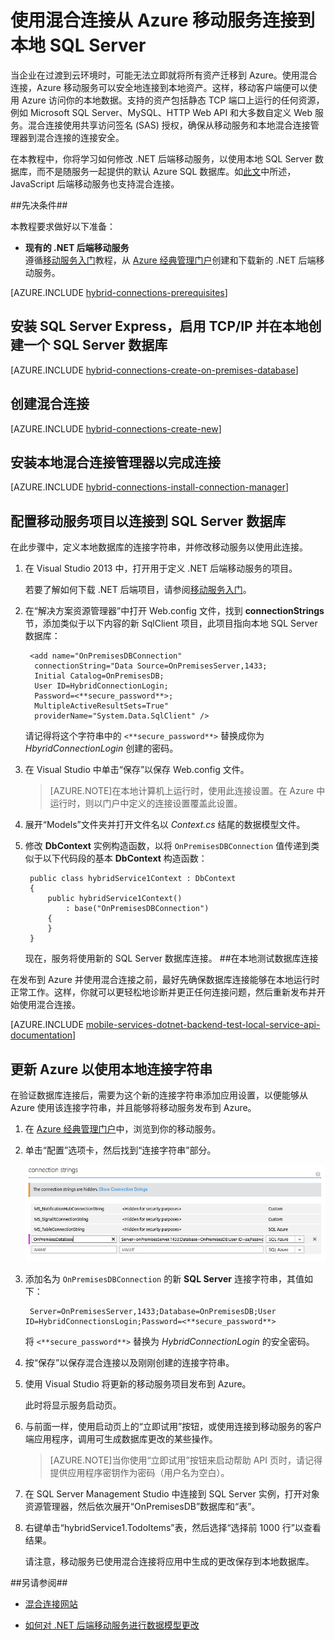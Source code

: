 <properties
	pageTitle="使用混合连接从 .NET 后端移动服务连接到本地 SQL Server | Azure 移动服务"
	description="了解如何使用 Azure 混合连接从 .NET 后端移动服务连接到本地 SQL Server"
	services="mobile-services"
	documentationCenter=""
	authors="ggailey777"
	manager="dwrede"
	editor=""/>

<tags 
	ms.service="mobile-services" 
	ms.date="03/05/2016"
	wacn.date="04/18/2016"/>

  
# 使用混合连接从 Azure 移动服务连接到本地 SQL Server 


当企业在过渡到云环境时，可能无法立即就将所有资产迁移到 Azure。使用混合连接，Azure 移动服务可以安全地连接到本地资产。这样，移动客户端便可以使用 Azure 访问你的本地数据。支持的资产包括静态 TCP 端口上运行的任何资源，例如 Microsoft SQL Server、MySQL、HTTP Web API 和大多数自定义 Web 服务。混合连接使用共享访问签名 (SAS) 授权，确保从移动服务和本地混合连接管理器到混合连接的连接安全。

在本教程中，你将学习如何修改 .NET 后端移动服务，以使用本地 SQL Server 数据库，而不是随服务一起提供的默认 Azure SQL 数据库。如[此文](http://blogs.msdn.com/b/azuremobile/archive/2014/05/12/connecting-to-an-external-database-with-node-js-backend-in-azure-mobile-services.aspx)中所述，JavaScript 后端移动服务也支持混合连接。


##先决条件##

本教程要求做好以下准备：

- **现有的 .NET 后端移动服务**<br/>遵循[移动服务入门]教程，从 [Azure 经典管理门户]创建和下载新的 .NET 后端移动服务。

[AZURE.INCLUDE [hybrid-connections-prerequisites](../../includes/hybrid-connections-prerequisites.md)]

## 安装 SQL Server Express，启用 TCP/IP 并在本地创建一个 SQL Server 数据库

[AZURE.INCLUDE [hybrid-connections-create-on-premises-database](../../includes/hybrid-connections-create-on-premises-database.md)]

## 创建混合连接

[AZURE.INCLUDE [hybrid-connections-create-new](../../includes/hybrid-connections-create-new.md)]


## 安装本地混合连接管理器以完成连接


[AZURE.INCLUDE [hybrid-connections-install-connection-manager](../../includes/hybrid-connections-install-connection-manager.md)]

## 配置移动服务项目以连接到 SQL Server 数据库

在此步骤中，定义本地数据库的连接字符串，并修改移动服务以使用此连接。

1. 在 Visual Studio 2013 中，打开用于定义 .NET 后端移动服务的项目。 

	若要了解如何下载 .NET 后端项目，请参阅[移动服务入门](/documentation/articles/mobile-services-dotnet-backend-windows-store-dotnet-get-started/)。

2. 在“解决方案资源管理器”中打开 Web.config 文件，找到 **connectionStrings** 节，添加类似于以下内容的新 SqlClient 项目，此项目指向本地 SQL Server 数据库：
	
	    <add name="OnPremisesDBConnection" 
         connectionString="Data Source=OnPremisesServer,1433;
         Initial Catalog=OnPremisesDB;
         User ID=HybridConnectionLogin;
         Password=<**secure_password**>;
         MultipleActiveResultSets=True"
         providerName="System.Data.SqlClient" />

	请记得将这个字符串中的 `<**secure_password**>` 替换成你为 *HbyridConnectionLogin* 创建的密码。
	
3. 在 Visual Studio 中单击“保存”以保存 Web.config 文件。

	> [AZURE.NOTE]在本地计算机上运行时，使用此连接设置。在 Azure 中运行时，则以门户中定义的连接设置覆盖此设置。

4. 展开“Models”文件夹并打开文件名以 *Context.cs* 结尾的数据模型文件。

5. 修改 **DbContext** 实例构造函数，以将 `OnPremisesDBConnection` 值传递到类似于以下代码段的基本 **DbContext** 构造函数：

        public class hybridService1Context : DbContext
        {
            public hybridService1Context()
                : base("OnPremisesDBConnection")
            {
            }
        }

	现在，服务将使用新的 SQL Server 数据库连接。
##在本地测试数据库连接

在发布到 Azure 并使用混合连接之前，最好先确保数据库连接能够在本地运行时正常工作。这样，你就可以更轻松地诊断并更正任何连接问题，然后重新发布并开始使用混合连接。

[AZURE.INCLUDE [mobile-services-dotnet-backend-test-local-service-api-documentation](../../includes/mobile-services-dotnet-backend-test-local-service-api-documentation.md)]

## 更新 Azure 以使用本地连接字符串

在验证数据库连接后，需要为这个新的连接字符串添加应用设置，以便能够从 Azure 使用该连接字符串，并且能够将移动服务发布到 Azure。

1. 在 [Azure 经典管理门户]中，浏览到你的移动服务。

1. 单击“配置”选项卡，然后找到“连接字符串”部分。

	![本地数据库的连接字符串](./media/mobile-services-dotnet-backend-hybrid-connections-get-started/11.png)

3. 添加名为 `OnPremisesDBConnection` 的新 **SQL Server** 连接字符串，其值如下：

		Server=OnPremisesServer,1433;Database=OnPremisesDB;User ID=HybridConnectionsLogin;Password=<**secure_password**>


	将 `<**secure_password**>` 替换为 *HybridConnectionLogin* 的安全密码。

4. 按“保存”以保存混合连接以及刚刚创建的连接字符串。

5. 使用 Visual Studio 将更新的移动服务项目发布到 Azure。

	此时将显示服务启动页。

6. 与前面一样，使用启动页上的“立即试用”按钮，或使用连接到移动服务的客户端应用程序，调用可生成数据库更改的某些操作。

	>[AZURE.NOTE]当你使用“立即试用”按钮来启动帮助 API 页时，请记得提供应用程序密钥作为密码（用户名为空白）。

7. 在 SQL Server Management Studio 中连接到 SQL Server 实例，打开对象资源管理器，然后依次展开“OnPremisesDB”数据库和“表”。

8. 右键单击“hybridService1.TodoItems”表，然后选择“选择前 1000 行”以查看结果。

	请注意，移动服务已使用混合连接将应用中生成的更改保存到本地数据库。

##另请参阅##
 
+ [混合连接网站](http://azure.microsoft.com/zh-cn/services/biztalk-services/)
<!--+ [BizTalk 服务：“仪表板”、“监视”、“缩放”、“配置”和“混合连接”选项卡](/documentation/articles/biztalk-dashboard-monitor-scale-tabs/)-->
+ [如何对 .NET 后端移动服务进行数据模型更改](/documentation/articles/mobile-services-dotnet-backend-how-to-use-code-first-migrations/)

<!-- IMAGES -->

<!-- Links -->
[Azure 经典管理门户]: http://manage.windowsazure.cn
[移动服务入门]: /documentation/articles/mobile-services-dotnet-backend-windows-store-dotnet-get-started/

<!---HONumber=Mooncake_0118_2016-->